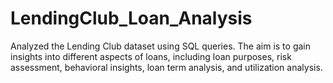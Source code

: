 # LendingClub_Loan_Analysis

Analyzed the Lending Club dataset using SQL queries. The aim is to gain insights into different aspects of loans, including loan purposes, risk assessment, behavioral insights, loan term analysis, and utilization analysis.
